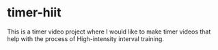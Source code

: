 # timer-hiit

This is a timer video project where I would like to make timer videos that help with the process of High-intensity interval training.
